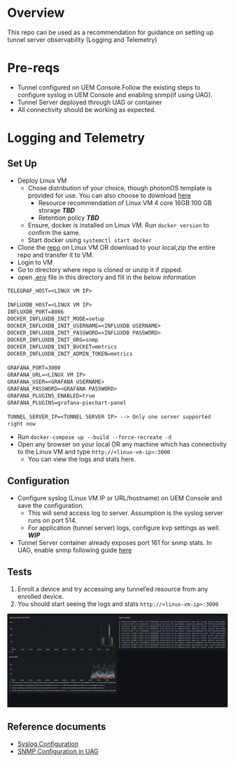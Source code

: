 Overview
========

This repo can be used as a recommendation for guidance on setting up tunnel server observability (Logging and Telemetry)

Pre-reqs
========

* Tunnel configured on UEM Console.Follow the existing steps to configure syslog in UEM Console and enabling snmp(if using UAG).
* Tunnel Server deployed through UAG or container
* All connectivity should be working as expected.


Logging and Telemetry
=====================

Set Up
------

* Deploy Linux VM 
    * Chose distribution of your choice, though photonOS template is provided for use. You can also choose to download [here](https://github.com/vmware/photon/wiki/Downloading-Photon-OS) 
        * Resource recommendation of Linux VM 4 core 16GB 100 GB storage ___TBD___
        * Retention policy ___TBD___
    * Ensure, docker is installed on Linux VM. Run `docker version` to confirm the same.
    * Start docker using `systemctl start docker`
* Clone the [repo](https://stash.air-watch.com/users/akochhar/repos/tunnel-server-observability/browse) on Linux VM OR download to your local,zip the entire repo and transfer it to VM.
* Login to VM
* Go to directory where repo is cloned or unzip it if zipped.
* open [.env](./.env) file in this directory and fill in the below information
```
TELEGRAF_HOST=<LINUX VM IP>

INFLUXDB_HOST=<LINUX VM IP>
INFLUXDB_PORT=8086
DOCKER_INFLUXDB_INIT_MODE=setup
DOCKER_INFLUXDB_INIT_USERNAME=<INFLUXDB USERNAME>
DOCKER_INFLUXDB_INIT_PASSWORD=<INFLUXDB PASSWORD>
DOCKER_INFLUXDB_INIT_ORG=snmp
DOCKER_INFLUXDB_INIT_BUCKET=metrics
DOCKER_INFLUXDB_INIT_ADMIN_TOKEN=metrics

GRAFANA_PORT=3000
GRAFANA_URL=<LINUX VM IP>
GRAFANA_USER=<GRAFANA USERNAME>
GRAFANA_PASSWORD=<GRAFANA PASSWORD>
GRAFANA_PLUGINS_ENABLED=true
GRAFANA_PLUGINS=grafana-piechart-panel

TUNNEL_SERVER_IP=<TUNNEL SERVER IP> --> Only one server supported right now
```
* Run `docker-compose up --build --force-recreate -d`
* Open any browser on your local OR any machine which has connectivity to the Linux VM and type `http://<linux-vm-ip>:3000`
    * You can view the logs and stats here.

Configuration
-------------

* Configure syslog (Linux VM IP or URL/hostname) on UEM Console and save the configuration.
    * This will send access log to server. Assumption is the syslog server runs on port 514.
    * For application (tunnel server) logs, configure kvp settings as well. ___WIP___
* Tunnel Server container already exposes port 161 for snmp stats. In UAG, enable snmp following guide [here](https://docs.vmware.com/en/Unified-Access-Gateway/2303/uag-deploy-config/GUID-F71E6283-E24B-49F5-8AC6-D28915CD41AD.html)

Tests
-----

1. Enroll a device and try accessing any tunnel’ed resource from any enrolled device. 
2. You should start seeing the logs and stats `http://<linux-vm-ip>:3000`

![Tunnel Stats and Logs](./docs/grafana.png)

Reference documents
-------------------

* [Syslog Configuration](https://docs.vmware.com/en/VMware-Workspace-ONE-UEM/services/VMware_Tunnel/GUID-471260BA-4DDC-4BFE-B8C3-FA2DDC2116A1.html)
* [SNMP Configuration in UAG](https://docs.vmware.com/en/Unified-Access-Gateway/2303/uag-deploy-config/GUID-F71E6283-E24B-49F5-8AC6-D28915CD41AD.html)

